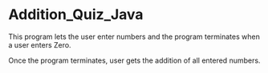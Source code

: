 # Addition_Quiz_Java
This program lets the user enter numbers and the program terminates when a user enters Zero.

Once the program terminates, user gets the addition of all entered numbers.
